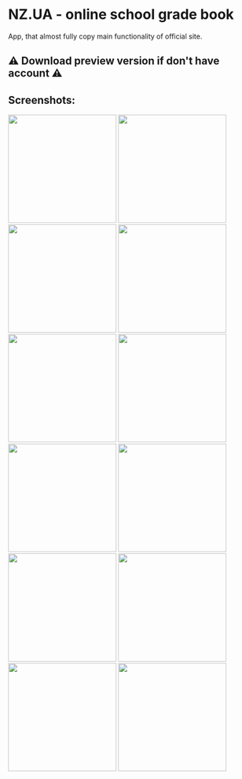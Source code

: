 # NZ.UA - online school grade book

App, that almost fully copy main functionality of official site.
## ⚠️ Download preview version if don't have account ⚠️

## Screenshots: 
<p float="left">
<image width="220px" object-fit="cover" src="https://user-images.githubusercontent.com/61709763/233857057-aa57cd1a-1d56-4e0d-a5b8-8e88ba570840.png"/>
<image width="220px" object-fit="cover" src="https://user-images.githubusercontent.com/61709763/233857860-5f142d97-c439-4313-af0c-98e9d55edebc.png"/>
<image width="220px" object-fit="cover" src="https://user-images.githubusercontent.com/61709763/233857359-0b170fd8-000d-4df2-a680-8d3f41f93178.png"/>
<image width="220px" object-fit="cover" src="https://user-images.githubusercontent.com/61709763/233857385-5a83818d-4429-4bbe-a274-2c7a5f544e59.png"/>
<image width="220px" object-fit="cover" src="https://user-images.githubusercontent.com/61709763/233857458-3b3d588a-540f-4a2c-8dca-2a3661149b00.png"/>
<image width="220px" object-fit="cover" src="https://user-images.githubusercontent.com/61709763/233857488-2e9f2f8a-e229-417f-a233-cf25d6832aca.png"/>
<image width="220px" object-fit="cover" src="https://user-images.githubusercontent.com/61709763/233857385-5a83818d-4429-4bbe-a274-2c7a5f544e59.png"/>
<image width="220px" object-fit="cover" src="https://user-images.githubusercontent.com/61709763/233857560-58e1d375-9007-4014-b3c2-ffec86057f0f.png"/>
<image width="220px" object-fit="cover" src="https://user-images.githubusercontent.com/61709763/233857579-6a3aa8b1-508e-4713-9c38-73f1a4823030.png"/>
<image width="220px" object-fit="cover" src="https://user-images.githubusercontent.com/61709763/233858052-4afc35bb-4a61-49b5-b5d3-677050cd3b68.png"/>
<image width="220px" object-fit="cover" src="https://user-images.githubusercontent.com/61709763/233857690-f4cc420b-75b5-41de-87f2-c4ae5a8af516.png"/>
<image width="220px" object-fit="cover" src="https://user-images.githubusercontent.com/61709763/233857830-d7620e47-33ee-43ea-8150-609f28b5c519.png"/>
<p/>
